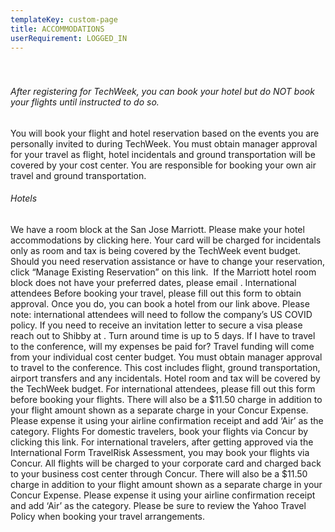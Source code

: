 ```yaml
---
templateKey: custom-page
title: ACCOMMODATIONS
userRequirement: LOGGED_IN
---
```

###### <br><br>After registering for TechWeek, you can book your hotel but do NOT book your flights until instructed to do so.

You will book your flight and hotel reservation based on the events you are personally invited to during TechWeek. You must obtain manager approval for your travel as flight, hotel incidentals and ground transportation will be covered by your cost center. You are responsible for booking your own air travel and ground transportation.

###### Hotels

We have a room block at the San Jose Marriott. Please make your hotel accommodations by clicking here. Your card will be charged for incidentals only as room and tax is being covered by the TechWeek event budget. Should you need reservation assistance or have to change your reservation, click “Manage Existing Reservation” on this link. &nbsp;If the Marriott hotel room block does not have your preferred dates, please email . International attendees Before booking your travel, please fill out this form to obtain approval. Once you do, you can book a hotel from our link above. Please note: international attendees will need to follow the company’s US COVID policy. If you need to receive an invitation letter to secure a visa please reach out to Shibby at . Turn around time is up to 5 days. If I have to travel to the conference, will my expenses be paid for? Travel funding will come from your individual cost center budget. You must obtain manager approval to travel to the conference. This cost includes flight, ground transportation, airport transfers and any incidentals. Hotel room and tax will be covered by the TechWeek budget. For international attendees, please fill out this form before booking your flights. There will also be a $11.50 charge in addition to your flight amount shown as a separate charge in your Concur Expense. Please expense it using your airline confirmation receipt and add ‘Air’ as the category. Flights For domestic travelers, book your flights via Concur by clicking this link. For international travelers, after getting approved via the International Form TravelRisk Assessment, you may book your flights via Concur. All flights will be charged to your corporate card and charged back to your business cost center through Concur. There will also be a $11.50 charge in addition to your flight amount shown as a separate charge in your Concur Expense. Please expense it using your airline confirmation receipt and add ‘Air’ as the category. Please be sure to review the Yahoo Travel Policy when booking your travel arrangements.